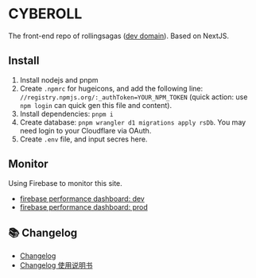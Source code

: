 # CYBEROLL

The front-end repo of rollingsagas ([dev domain](https://dev.cyberoll.pages.dev/)).
Based on NextJS.

## Install

1. Install nodejs and pnpm
1. Create `.npmrc` for hugeicons, and add the following line: `//registry.npmjs.org/:_authToken=YOUR_NPM_TOKEN` (quick action: use `npm login` can quick gen this file and content).
1. Install dependencies: `pnpm i`
1. Create database: `pnpm wrangler d1 migrations apply rsDb`. You may need login to your Cloudflare via OAuth.
1. Create `.env` file, and input secres here.

## Monitor

Using Firebase to monitor this site.

- [firebase performance dashboard: dev](https://console.firebase.google.com/project/rollingsagas/performance/app/web:MGEwMmRhMTAtZDJiMi00ZGQ4LWJiMGItYjM0NDlhNmRmYmMw/trends?hl=zh-cn)
- [firebase performance dashboard: prod](https://console.firebase.google.com/project/rollingsagas/performance/app/web:ZjZkMTQwNGUtN2RjZS00M2ZhLWJkYzEtYTkwMTE3MTYzMTIz/trends?hl=zh-cn)

## 📚 Changelog

- [Changelog](./CHANGELOG.md)
- [Changelog 使用说明书](./docs//Changelog%20使用说明书.md)
